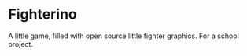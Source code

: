 Fighterino
==========

A little game, filled with open source little fighter graphics. For a school project.
